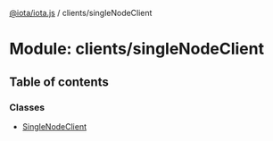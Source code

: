 [@iota/iota.js](../README.md) / clients/singleNodeClient

# Module: clients/singleNodeClient

## Table of contents

### Classes

- [SingleNodeClient](../classes/clients/singlenodeclient.singlenodeclient.md)
